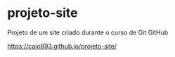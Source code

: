 # projeto-site
 Projeto de um site criado durante o curso de Git GitHub
 
https://caio893.github.io/projeto-site/
